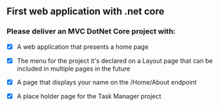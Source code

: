 ## First web application with .net core

### Please deliver an MVC DotNet Core project with:

* [x] A web application that presents a home page

- [x] The menu for the project it's declared on a Layout page that can be included in multiple pages in the future

- [x] A page that displays your name on the /Home/About endpoint

- [x] A place holder page for the Task Manager project